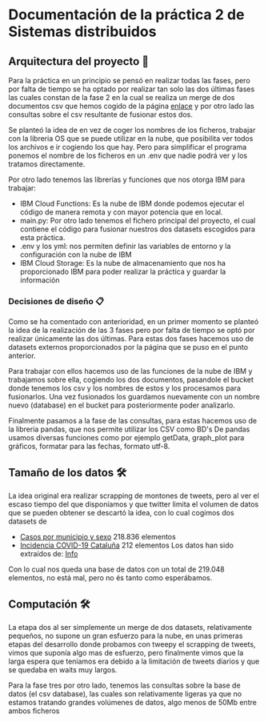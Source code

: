 # Documentación de la práctica 2 de Sistemas distribuidos


## Arquitectura del proyecto 🚀

Para la práctica en un principio se pensó en realizar todas las fases,
pero por falta de tiempo se ha optado por realizar tan solo las dos últimas fases
las cuales constan de la fase 2 en la cual se realiza un merge de dos documentos csv que hemos 
cogido de la página [enlace](https://analisi.transparenciacatalunya.cat/browse?&page=2) y por otro lado
las consultas sobre el csv resultante de fusionar estos dos.

Se planteó la idea de en vez de coger los nombres de los ficheros, trabajar con la libreria OS que se puede 
utilizar en la nube, que posibilita ver todos los archivos e ir cogiendo los que hay. Pero para simplificar el programa
ponemos el nombre de los ficheros en un .env que nadie podrá ver y los tratamos directamente.

Por otro lado tenemos las librerías y funciones que nos otorga IBM para trabajar:

* IBM Cloud Functions: Es la nube de IBM donde podemos ejecutar el código de manera remota y con mayor potencia que en local.
* main.py: Por otro lado tenemos el fichero principal del proyecto, el cual contiene el código para fusionar nuestros dos datasets
escogidos para esta práctica.
* .env y los yml: nos permiten definir las variables de entorno y la configuración con la nube de IBM
* IBM Cloud Storage: Es la nube de almacenamiento que nos ha proporcionado IBM para poder realizar la práctica y guardar la información


### Decisiones de diseño 📋

Como se ha comentado con anterioridad, en un primer momento se planteó la idea de la realización de las 3 fases
pero por falta de tiempo se optó por realizar únicamente las dos últimas. Para estas dos fases hacemos uso de datasets externos
proporcionados por la página que se puso en el punto anterior.

Para trabajar con ellos hacemos uso de las funciones de la nube de IBM y trabajamos sobre ella, cogiendo los dos documentos,
pasandole el bucket donde tenemos los csv y los nombres de estos y los procesamos para fusionarlos. Una vez fusionados los guardamos nuevamente
con un nombre nuevo (database) en el bucket para posteriormente poder analizarlo.

Finalmente pasamos a la fase de las consultas, para estas hacemos uso de la libreria pandas, que nos permite utilizar los CSV como BD's
De pandas usamos diversas funciones como por ejemplo getData, graph_plot para gráficos, formatar para las fechas, formato utf-8.

## Tamaño de los datos 🛠️

La idea original era realizar scrapping de montones de tweets, pero al ver el escaso tiempo del que disponíamos y que twitter limita
el volumen de datos que se pueden obtener se descartó la idea, con lo cual cogimos dos datasets de 

* [Casos por municipio y sexo](https://analisi.transparenciacatalunya.cat/Salut/Registre-de-casos-de-COVID-19-a-Catalunya-per-muni/jj6z-iyrp/data) 218.836 elementos
* [Incidencia COVID-19 Cataluña](https://analisi.transparenciacatalunya.cat/Salut/Incid-ncia-de-la-COVID-19-a-Catalunya/623z-r97q/data) 212 elementos
Los datos han sido extraídos de: [Info](https://analisi.transparenciacatalunya.cat/browse?&page=2)
 
Con lo cual nos queda una base de datos con un total de 219.048 elementos, no está mal, pero no és tanto como esperábamos.

## Computación 🛠️
La etapa dos al ser simplemente un merge de dos datasets, relativamente pequeños, no supone un gran esfuerzo para la nube,
en unas primeras etapas del desarrollo donde probamos con tweepy el scrapping de tweets, vimos que suponía algo mas de esfuerzo,
pero finalmente vimos que la larga espera que teníamos era debido a la limitación de tweets diarios y que se quedaba en waits muy largos.

Para la fase tres por otro lado, tenemos las consultas sobre la base de datos (el csv database), las cuales son relativamente ligeras
ya que no estamos tratando grandes volúmenes de datos, algo menos de 50Mb entre ambos ficheros 


